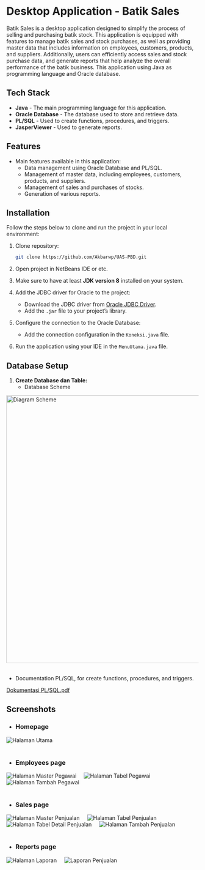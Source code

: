 # Desktop Application - Batik Sales

Batik Sales is a desktop application designed to simplify the process of selling and purchasing batik stock. This application is equipped with features to manage batik sales and stock purchases, as well as providing master data that includes information on employees, customers, products, and suppliers. Additionally, users can efficiently access sales and stock purchase data, and generate reports that help analyze the overall performance of the batik business. This application using Java as programming language and Oracle database.

## Tech Stack

- **Java** - The main programming language for this application.
- **Oracle Database** - The database used to store and retrieve data.
- **PL/SQL** - Used to create functions, procedures, and triggers.
- **JasperViewer** - Used to generate reports.

## Features

- Main features available in this application:
  - Data management using Oracle Database and PL/SQL.
  - Management of master data, including employees, customers, products, and suppliers.
  - Management of sales and purchases of stocks.
  - Generation of various reports.

## Installation

Follow the steps below to clone and run the project in your local environment:

1. Clone repository:

    ```bash
    git clone https://github.com/Akbarwp/UAS-PBD.git
    ```

2. Open project in NetBeans IDE or etc.

3. Make sure to have at least **JDK version 8** installed on your system.

4. Add the JDBC driver for Oracle to the project:
    - Download the JDBC driver from [Oracle JDBC Driver](https://www.oracle.com/database/technologies/appdev/jdbc-downloads.html).
    - Add the `.jar` file to your project’s library.

5. Configure the connection to the Oracle Database:
    - Add the connection configuration in the `Koneksi.java` file.

6. Run the application using your IDE in the `MenuUtama.java` file.

## Database Setup

1. **Create Database dan Table:**
   - Database Scheme

<img src="https://github.com/user-attachments/assets/b6977f83-f8c3-46df-9db5-4720cb4e0603" alt="Diagram Scheme" width="700" />
<br><br>

   - Documentation PL/SQL, for create functions, procedures, and triggers.

[Dokumentasi PL/SQL.pdf](https://github.com/user-attachments/files/17089344/Dokumentasi.PBD.Batik.-.PL.SQL.pdf)

## Screenshots

- ### **Homepage**

<img src="https://github.com/user-attachments/assets/06407140-fff6-4f7a-b4bb-3292c13c26ac" alt="Halaman Utama" width="" />
<br><br>

- ### **Employees page**

<img src="https://github.com/user-attachments/assets/52b8164b-bae1-468f-912d-2518dd8fd9bb" alt="Halaman Master Pegawai" width="" />
&nbsp;&nbsp;&nbsp;
<img src="https://github.com/user-attachments/assets/ae408c9c-5908-483c-b267-326a5cca2cbc" alt="Halaman Tabel Pegawai" width="" />
&nbsp;&nbsp;&nbsp;
<img src="https://github.com/user-attachments/assets/ce2cb718-1279-4cd0-a5d2-c508fb3e334d" alt="Halaman Tambah Pegawai" width="" />
&nbsp;&nbsp;&nbsp;
<br><br>

- ### **Sales page**

<img src="https://github.com/user-attachments/assets/8b335b7d-5337-4b8c-a44f-e8151b0b646e" alt="Halaman Master Penjualan" width="" />
&nbsp;&nbsp;&nbsp;
<img src="https://github.com/user-attachments/assets/e4e461e5-7f53-4d7c-b07d-f3fc6ca80954" alt="Halaman Tabel Penjualan" width="" />
&nbsp;&nbsp;&nbsp;
<img src="https://github.com/user-attachments/assets/c77e549a-7c77-4f4d-b3b3-a88bf253d2eb" alt="Halaman Tabel Detail Penjualan" width="" />
&nbsp;&nbsp;&nbsp;
<img src="https://github.com/user-attachments/assets/147d737b-2bbc-4c28-be4f-952891ba8de6" alt="Halaman Tambah Penjualan" width="" />
&nbsp;&nbsp;&nbsp;
<br><br>

- ### **Reports page**

<img src="https://github.com/user-attachments/assets/2796a96b-45cd-4b20-81ff-04bb42f57b5b" alt="Halaman Laporan" width="" />
&nbsp;&nbsp;&nbsp;
<img src="https://github.com/user-attachments/assets/1e94bf3d-205f-4ed3-9954-69f81ecd30b8" alt="Laporan Penjualan" width="" />
